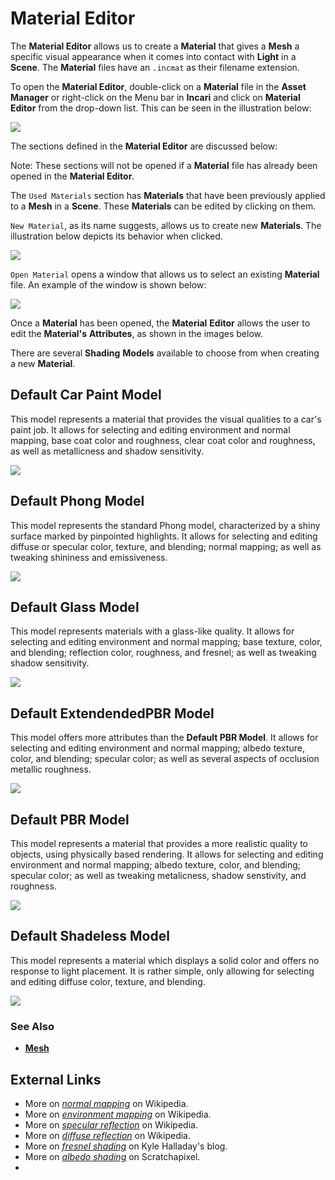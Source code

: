 # Material Editor

The **Material Editor** allows us to create a **Material** that gives a **Mesh** a specific visual appearance when it comes into contact with **Light** in a **Scene**. The **Material** files have an `.incmat` as their filename extension.

To open the **Material Editor**, double-click on a **Material** file in the **Asset Manager** or right-click on the Menu bar in **Incari** and click on **Material Editor** from the drop-down list. This can be seen in the illustration below:

![](../.gitbook/assets/material-editor.PNG)

The sections defined in the **Material Editor** are discussed below:

Note: These sections will not be opened if a **Material** file has already been opened in the **Material Editor**.

The `Used Materials` section has **Materials** that have been previously applied to a **Mesh** in a **Scene**. These **Materials** can be edited by clicking on them.

`New Material`, as its name suggests, allows us to create new **Materials**. The illustration below depicts its behavior when clicked.

![](../.gitbook/assets/create-material.gif)

`Open Material` opens a window that allows us to select an existing **Material** file. An example of the window is shown below:

![](../.gitbook/assets/open-material-editor.PNG)

Once a **Material** has been opened, the **Material** **Editor** allows the user to edit the **Material's** **Attributes**, as shown in the images below.  <!-- Along with ways to edit **Shadow** and **Texture**, **Incari** now supports the use of _normal mapping_ with the `Normal Maps` **Attribute**. This allows the user to upload a **Normal Map** file that, when applied, can improve the detail and complexity of a **Mesh** which is made up of a low number of polygons \(simply put, less complex\). This also helps streamline the rendering process. With this type of texture mapping, **Meshes** in **Incari** will seem as detailed as complicated ones, while being more efficient. !-->

<!--![](../.gitbook/assets/material-editor-1.png)

![](../.gitbook/assets/material-editor-2.png) !-->

There are several **Shading** **Models** available to choose from when creating a new **Material**.

## Default Car Paint Model 

This model represents a material that provides the visual qualities to a car's paint job. It allows for selecting and editing environment and normal mapping, base coat color and roughness, clear coat color and roughness, as well as metallicness and shadow sensitivity.

![](../.gitbook/assets/defaultcarpaintmodel.png)


## Default Phong Model 

This model represents the standard Phong model, characterized by a shiny surface marked by pinpointed highlights. It allows for selecting and editing diffuse or specular color, texture, and blending; normal mapping; as well as tweaking shininess and emissiveness.

![](../.gitbook/assets/defaultphongmodel.png)



## Default Glass Model

This model represents materials with a glass-like quality. It allows for selecting and editing environment and normal mapping; base texture, color, and blending; reflection color, roughness, and fresnel; as well as tweaking shadow sensitivity. 

![](../.gitbook/assets/defaultglassmodel.png)
## Default ExtendendedPBR Model

This model offers more attributes than the **Default PBR Model**. It allows for selecting and editing environment and normal mapping; albedo texture, color, and blending; specular color; as well as several aspects of occlusion metallic roughness.


![](../.gitbook/assets/defaultextendedpbrmodel.png)
## Default PBR Model

This model represents a material that provides a more realistic quality to objects, using physically based rendering. It allows for selecting and editing environment and normal mapping; albedo texture, color, and blending; specular color; as well as tweaking metalicness, shadow senstivity, and roughness. 

![](../.gitbook/assets/defaultpbrmodel.png)
## Default Shadeless Model 

This model represents a material which displays a solid color and offers no response to light placement. It is rather simple, only allowing for selecting and editing diffuse color, texture, and blending. 

![](../.gitbook/assets/defaultshadelessmodel.png)
### See Also

* [**Mesh**](../getting-started/scene-objects/mesh.md)

## External Links

* More on [_normal mapping_](https://en.wikipedia.org/wiki/Normal_mapping) on Wikipedia.
* More on [*environment mapping*](https://en.wikipedia.org/wiki/Reflection_mapping) on Wikipedia. 
* More on [*specular reflection*](https://en.wikipedia.org/wiki/Specular_reflection) on Wikipedia.
* More on [*diffuse reflection*](https://en.wikipedia.org/wiki/Diffuse_reflection) on Wikipedia. 
* More on [*fresnel shading*](http://kylehalladay.com/blog/tutorial/2014/02/18/Fresnel-Shaders-From-The-Ground-Up.html) on Kyle Halladay's blog. 
* More on [*albedo shading*](https://www.scratchapixel.com/lessons/3d-basic-rendering/introduction-to-shading/diffuse-lambertian-shading#:~:text=albedo%20%3D%20reflect%20light%20incident%20light.%20In%20computer,often%20denoted%20with%20the%20Greek%20letter%20%CF%81%20%28rho%29.) on Scratchapixel. 
* 

